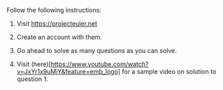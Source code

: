 Follow the following instructions:

1. Visit https://projecteuler.net 

2. Create an account with them.

3. Go ahead to solve as many questions as you can solve.

4. Visit (here)[https://www.youtube.com/watch?v=JxYr1x9uMjY&feature=emb_logo] for a sample video on solution to question 1.
